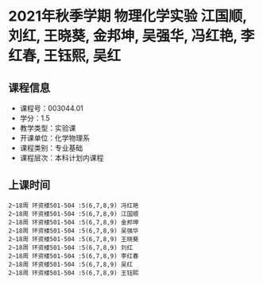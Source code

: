 # 2021年秋季学期 物理化学实验 江国顺, 刘红, 王晓葵, 金邦坤, 吴强华, 冯红艳, 李红春, 王钰熙, 吴红






## 课程信息

- 课程号：003044.01
- 学分：1.5
- 教学类型：实验课
- 开课单位：化学物理系
- 课程类别：专业基础
- 课程层次：本科计划内课程

## 上课时间

```
2~18周 环资楼501-504 :5(6,7,8,9) 冯红艳
2~18周 环资楼501-504 :5(6,7,8,9) 江国顺
2~18周 环资楼501-504 :5(6,7,8,9) 金邦坤
2~18周 环资楼501-504 :5(6,7,8,9) 吴强华
2~18周 环资楼501-504 :5(6,7,8,9) 王晓葵
2~18周 环资楼501-504 :5(6,7,8,9) 刘红
2~18周 环资楼501-504 :5(6,7,8,9) 李红春
2~18周 环资楼501-504 :5(6,7,8,9) 吴红
2~18周 环资楼501-504 :5(6,7,8,9) 王钰熙
```

